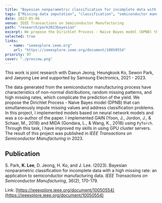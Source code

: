 ```yaml
---
title: "Bayesian nonparametric classification for incomplete data with a high missing rate: an application to semiconductor manufacturing data."
tags: ["Missing data imputation", "classification", "semiconductor manufacturing", "yield estimation", "Gaussian mixture model", "nonparametric Bayesian model"]
date: 2023-05-06
venue: IEEE Transactions on Semiconductor Manufacturing
path: "research/park2023bayesian"
excerpt: We propose the Dirichlet Process - Naive Bayes model (DPNB) that can simultaneously impute missing values and address classification problems.
selected: true
links:
  - name: "ieeexplore.ieee.org"
    url: "https://ieeexplore.ieee.org/document/10050554"
priority: 97
cover: "./preview.png"
---
```


This work is joint research with Daeun Jeong, Heungkook Ko, Sewon Park, and Jaeyong Lee and supported by Samsung Electronics, 2021 - 2023.

The data generated from the semiconductor manufacturing process have characteristics of non-normal distributions, random missing patterns, and high missing rates, which complicate the prediction of the yield. We propose the Dirichlet Process - Naive Bayes model (DPNB) that can simultaneously impute missing values and address classification problems. In this project, I implemented models based on neural network models and was a co-author of the paper. I implemented GAIN (Yoon, J., Jordon, J., & Schaar, M., 2018) and MIDA (Gondara, L., & Wang, K., 2018) using `PyTorch`. Through this task, I have improved my skills in using GPU cluster servers. The result of this project was published in *IEEE Transactions on Semiconductor Manufacturing* in 2023.

## Publication

S. Park, **K. Lee**, D. Jeong, H. Ko, and J. Lee. (2023). Bayesian nonparametric classification for incomplete data with a high missing rate: an application to semiconductor manufacturing data. *IEEE Transactions on Semiconductor Manufacturing*, 36(2), 170-179.

Link: [https://ieeexplore.ieee.org/document/10050554](https://ieeexplore.ieee.org/document/10050554)

